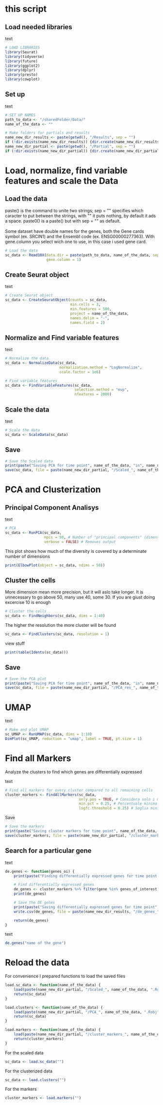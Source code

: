 # this script

## Load needed libraries

text
```R
# LOAD LIBRARIES
library(Seurat)
library(tidyverse)
library(future)
library(ggplot2)
library(dplyr)
library(presto)
library(cowplot)
```

## Set up

text
```R
# SET UP NAMES
path_to_data <- "/sharedFolder/Data/"
name_of_the_data <- ""

# Make folders for partials and results
name_new_dir_results <- paste(getwd(), "/Results", sep = "")
if (!dir.exists(name_new_dir_results)) {dir.create(name_new_dir_results)}
name_new_dir_partial <- paste(getwd(), "/Partial", sep = "")
if (!dir.exists(name_new_dir_partial)) {dir.create(name_new_dir_partial)}
```
# Load, normalize, find variable features and scale the Data
## Load the data

paste() is the command to unite two strings; sep = "" specifies which caracter to put between the strings, with "" it puts nothing, by default it ads a space. paste0() is a paste() but with sep = "" as default. \
\
Some dataset have double names for the genes, both the Gene cards symbol (ex.  SRCIN1) and the Ensembl code (ex. ENSG00000277363). With gene.column you select wich one to use, in this case i used gene card. 
```R
# Load the data
sc_data <- Read10X(data.dir = paste(path_to_data, name_of_the_data, sep = ""), 
                   gene.column = 1) 
```

## Create Seurat object

text
```R
# Create Seurat object
sc_data <- CreateSeuratObject(counts = sc_data, 
                              min.cells = 3, 
                              min.features = 500, 
                              project = name_of_the_data, 
                              names.delim = "-", 
                              names.field = 2)
```

## Normalize and Find variable features

text
```R
# Normalize the data
sc_data <- NormalizeData(sc_data, 
                         normalization.method = "LogNormalize", 
                         scale.factor = 1e6)

# Find variable features
sc_data <- FindVariableFeatures(sc_data, 
                                selection.method = "mvp", 
                                nfeatures = 2000)
```

## Scale the data

text
```R
# Scale the data
sc_data <- ScaleData(sc_data)
```


## Save
```R
# Save the Scaled data
print(paste("Saving PCA for time point", name_of_the_data, "in", name_new_dir))
save(sc_data, file = paste(name_new_dir_partial, "/Scaled_", name_of_the_data, ".Robj", sep = ""))
```

# PCA and Clusterization
## Principal Component Analisys

text
```R
# PCA
sc_data <- RunPCA(sc_data, 
                  npcs = 50, # Number of "principal components" (dimensions)
                  verbose = FALSE) # Removes output 
```

This plot shows how much of the diversity is covered by a determinate number of dimensions
```R
print(ElbowPlot(object = sc_data, ndims = 50)) 
```

## Cluster the cells

More dimension mean more precision, but it will aslo take longer. It is unnecessary to go above 50, many use 40, some 30. If you are giust doing excercise 10 is enough
```R
# Cluster the cells
sc_data <- FindNeighbors(sc_data, dims = 1:40)
```

The higher the resolution the more cluster will be found
```R
sc_data <- FindClusters(sc_data, resolution = 1)
```

view stuff
```R
print(table(Idents(sc_data)))
```

## Save
```R
# Save the PCA plot
print(paste("Saving PCA for time point", name_of_the_data, "in", name_new_dir))
save(sc_data, file = paste(name_new_dir_partial, "/PCA_res_", name_of_the_data, ".Robj", sep = ""))
```

# UMAP 

text
```R
# Make and plot UMAP
sc_UMAP <- RunUMAP(sc_data, dims = 1:10)
DimPlot(sc_UMAP, reduction = "umap", label = TRUE, pt.size = 1)
```

# Find all Markers
Analyze the clusters to find which genes are differentially expressed 

text
```R
# Find all markers for every cluster compared to all remaining cells
cluster_markers <- FindAllMarkers(sc_data, 
                                  only.pos = TRUE, # Considera solo i marker espressi positivamente
                                  min.pct = 0.25, # Percentuale minima di espressione nelle cellule del cluster
                                  logfc.threshold = 0.25) # Soglia minima di LogFC
```


Save
```R
# Save the markers
print(paste("Saving cluster markers for time point", name_of_the_data, "in", name_new_dir))
save(cluster_markers, file = paste(name_new_dir_partial, "/cluster_markers_", name_of_the_data, ".Robj", sep = ""))
```

## Search for a particular gene

text
```R
de.genes <- function(genes_oi) {
    print(paste("Finding differentially expressed genes for time point:", name_of_the_data))

    # Find differentially expressed genes
    de_genes <- cluster_markers %>% filter(gene %in% genes_of_interest)
    print(de_genes)

    # Save the DE genes
    print(paste("Saving differentially expressed genes for time point", name_of_the_data, "in", name_new_dir))
    write.csv(de_genes, file = paste(name_new_dir_results, "/de_genes_", name_of_the_data, ".csv", sep = ""))

    return(de_genes)
}
```

text
```R
de.genes("name of the gene")
```

# Reload the data

For convenience I prepared functions to load the saved files
```R
load.sc_data <- function(name_of_the_data) {
    load(paste(name_new_dir_partial, "/Scaled_", name_of_the_data, ".Robj", sep = ""))
    return(sc_data)
}

load.clusters <- function(name_of_the_data) {
    load(paste(name_new_dir_partial, "/PCA_", name_of_the_data, ".Robj", sep = ""))
    return(sc_data)
}

load.markers <- function(name_of_the_data) {
    load(paste(name_new_dir_partial, "/cluster_markers_", name_of_the_data, ".Robj", sep = ""))
    return(cluster_markers)
}
```
For the scaled data
```R
sc_data <- load.sc_data("")
```
For the clusterized data
```R
sc_data <- load.clusters("")
```
For the markers
```R
cluster_markers <- load.markers("")
```
